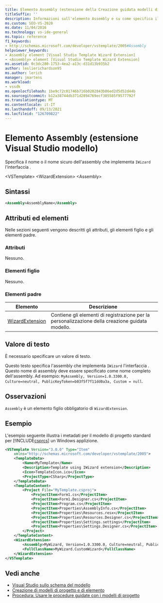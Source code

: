 ```yaml
---
title: Elemento Assembly (estensione della Creazione guidata modelli di Visual Studio)
titleSuffix: ''
description: Informazioni sull'elemento Assembly e su come specifica il nome o il nome sicuro dell'assembly che implementa l'interfaccia IWizard.
ms.custom: SEO-VS-2020
ms.date: 11/04/2016
ms.technology: vs-ide-general
ms.topic: reference
f1_keywords:
- http://schemas.microsoft.com/developer/vstemplate/2005#Assembly
helpviewer_keywords:
- Assembly element [Visual Studio Template Wizard Extension]
- <Assembly> element [Visual Studio Template Wizard Extension]
ms.assetid: 0c3dc280-1753-4ea2-a13c-d31d13b935b2
author: leslierichardson95
ms.author: lerich
manager: jmartens
ms.workload:
- vssdk
ms.openlocfilehash: 1be9c72c01746b716b0202843b86ed2d5d52d44b
ms.sourcegitcommit: b12a38744db371d2894769ecf305585f9577792f
ms.translationtype: MT
ms.contentlocale: it-IT
ms.lasthandoff: 09/13/2021
ms.locfileid: "126709822"
---
```

# <a name="assembly-element-visual-studio-template-wizard-extension"></a>Elemento Assembly (estensione Visual Studio modello)
Specifica il nome o il nome sicuro dell'assembly che implementa `IWizard` l'interfaccia .

 \<VSTemplate>
\<WizardExtension>
\<Assembly>

## <a name="syntax"></a>Sintassi

```xml
<Assembly>AssemblyName</Assembly>
```

## <a name="attributes-and-elements"></a>Attributi ed elementi
 Nelle sezioni seguenti vengono descritti gli attributi, gli elementi figlio e gli elementi padre.

### <a name="attributes"></a>Attributi
 Nessuno.

### <a name="child-elements"></a>Elementi figlio
 Nessuno.

### <a name="parent-elements"></a>Elementi padre

|Elemento|Descrizione|
|-------------|-----------------|
|[WizardExtension](../extensibility/wizardextension-element-visual-studio-templates.md)|Contiene gli elementi di registrazione per la personalizzazione della creazione guidata modello.|

## <a name="text-value"></a>Valore di testo
 È necessario specificare un valore di testo.

 Questo testo specifica l'assembly che implementa `IWizard` l'interfaccia . Questo nome di assembly deve essere specificato come nome completo dell'assembly. Ad esempio: `MyAssembly, Version=1.0.3300.0, Culture=neutral, PublicKeyToken=b03f5f7f11dd0a3a, Custom = null`.

## <a name="remarks"></a>Osservazioni
 `Assembly` è un elemento figlio obbligatorio di `WizardExtension`.

## <a name="example"></a>Esempio
 L'esempio seguente illustra i metadati per il modello di progetto standard per [!INCLUDE[csprcs](../data-tools/includes/csprcs_md.md)] un Windows applizione.

```xml
<VSTemplate Version="3.0.0" Type="Item"
    xmlns="http://schemas.microsoft.com/developer/vstemplate/2005">
    <TemplateData>
        <Name>MyTemplate</Name>
        <Description>Template using IWizard extension</Description>
        <Icon>TemplateIcon.ico</Icon>
        <ProjectType>CSharp</ProjectType>
    </TemplateData>
    <TemplateContent>
        <Project File="MyTemplate.csproj">
            <ProjectItem>Form1.cs</ProjectItem>
            <ProjectItem>Form1.Designer.cs</ProjectItem>
            <ProjectItem>Program.cs</ProjectItem>
            <ProjectItem>Properties\AssemblyInfo.cs</ProjectItem>
            <ProjectItem>Properties\Resources.resx</ProjectItem>
            <ProjectItem>Properties\Resources.Designer.cs</ProjectItem>
            <ProjectItem>Properties\Settings.settings</ProjectItem>
            <ProjectItem>Properties\Settings.Designer.cs</ProjectItem>
        </Project>
    </TemplateContent>
    <WizardExtension>
        <Assembly>MyWizard, Version=1.0.3300.0, Culture=neutral, PublicKeyToken=b03f5f7f11dd0a3a, Custom=null</Assembly>
        <FullClassName>MyWizard.CustomWizard</FullClassName>
    </WizardExtension>
</VSTemplate>
```

## <a name="see-also"></a>Vedi anche

- [Visual Studio sullo schema del modello](../extensibility/visual-studio-template-schema-reference.md)
- [Creazione di modelli di progetto e di elemento](../ide/creating-project-and-item-templates.md)
- [Procedura: Usare le procedure guidate con i modelli di progetto](../extensibility/how-to-use-wizards-with-project-templates.md)
